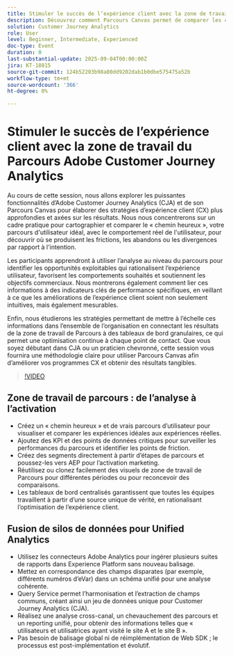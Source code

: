 ```yaml
---
title: Stimuler le succès de l’expérience client avec la zone de travail du Parcours Adobe Customer Journey Analytics
description: Découvrez comment Parcours Canvas permet de comparer les chemins d’accès des utilisateurs aux chemins réels, de mettre en évidence les frictions et d’apporter des améliorations mesurables à l’expérience client avec Adobe Customer Journey Analytics
solution: Customer Journey Analytics
role: User
level: Beginner, Intermediate, Experienced
doc-type: Event
duration: 0
last-substantial-update: 2025-09-04T00:00:00Z
jira: KT-18815
source-git-commit: 124b52203b98a80dd9202dab1b0dbe575475a52b
workflow-type: tm+mt
source-wordcount: '366'
ht-degree: 0%

---
```



# Stimuler le succès de l’expérience client avec la zone de travail du Parcours Adobe Customer Journey Analytics

Au cours de cette session, nous allons explorer les puissantes fonctionnalités d’Adobe Customer Journey Analytics (CJA) et de son Parcours Canvas pour élaborer des stratégies d’expérience client (CX) plus approfondies et axées sur les résultats. Nous nous concentrerons sur un cadre pratique pour cartographier et comparer le « chemin heureux », votre parcours d&#39;utilisateur idéal, avec le comportement réel de l&#39;utilisateur, pour découvrir où se produisent les frictions, les abandons ou les divergences par rapport à l&#39;intention.

Les participants apprendront à utiliser l’analyse au niveau du parcours pour identifier les opportunités exploitables qui rationalisent l’expérience utilisateur, favorisent les comportements souhaités et soutiennent les objectifs commerciaux. Nous montrerons également comment lier ces informations à des indicateurs clés de performance spécifiques, en veillant à ce que les améliorations de l’expérience client soient non seulement intuitives, mais également mesurables.

Enfin, nous étudierons les stratégies permettant de mettre à l’échelle ces informations dans l’ensemble de l’organisation en connectant les résultats de la zone de travail de Parcours à des tableaux de bord granulaires, ce qui permet une optimisation continue à chaque point de contact. Que vous soyez débutant dans CJA ou un praticien chevronné, cette session vous fournira une méthodologie claire pour utiliser Parcours Canvas afin d’améliorer vos programmes CX et obtenir des résultats tangibles.

>[!VIDEO](https://video.tv.adobe.com/v/3471216/?learn=on&enablevpops&captions=fre_fr)

## Zone de travail de parcours : de l’analyse à l’activation

* Créez un « chemin heureux » et de vrais parcours d’utilisateur pour visualiser et comparer les expériences idéales aux expériences réelles.
* Ajoutez des KPI et des points de données critiques pour surveiller les performances du parcours et identifier les points de friction.
* Créez des segments directement à partir d’étapes de parcours et poussez-les vers AEP pour l’activation marketing.
* Réutilisez ou clonez facilement des visuels de zone de travail de Parcours pour différentes périodes ou pour reconcevoir des comparaisons.
* Les tableaux de bord centralisés garantissent que toutes les équipes travaillent à partir d’une source unique de vérité, en rationalisant l’optimisation de l’expérience client.

## Fusion de silos de données pour Unified Analytics

* Utilisez les connecteurs Adobe Analytics pour ingérer plusieurs suites de rapports dans Experience Platform sans nouveau balisage.
* Mettez en correspondance des champs disparates (par exemple, différents numéros d’eVar) dans un schéma unifié pour une analyse cohérente.
* Query Service permet l’harmonisation et l’extraction de champs communs, créant ainsi un jeu de données unique pour Customer Journey Analytics (CJA).
* Réalisez une analyse cross-canal, un chevauchement des parcours et un reporting unifié, pour obtenir des informations telles que « utilisateurs et utilisatrices ayant visité le site A et le site B ».
* Pas besoin de balisage global ni de réimplémentation de Web SDK ; le processus est post-implémentation et évolutif.